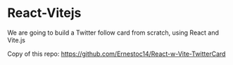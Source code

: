 # React-Vitejs
We are going to build a Twitter follow card from scratch, using React and Vite.js


Copy of this repo: https://github.com/Ernestoc14/React-w-Vite-TwitterCard
